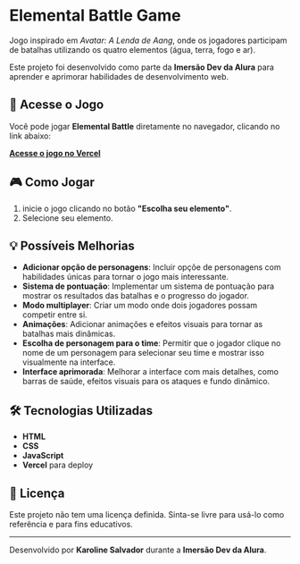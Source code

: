 # Elemental Battle Game

Jogo inspirado em *Avatar: A Lenda de Aang*, onde os jogadores participam de batalhas utilizando os quatro elementos (água, terra, fogo e ar).

Este projeto foi desenvolvido como parte da **Imersão Dev da Alura** para aprender e aprimorar habilidades de desenvolvimento web.

## 🚀 Acesse o Jogo

Você pode jogar **Elemental Battle** diretamente no navegador, clicando no link abaixo:

[**Acesse o jogo no Vercel**](https://elemental-battle.vercel.app/)

## 🎮 Como Jogar

1. inicie o jogo clicando no botão **"Escolha seu elemento"**.
2. Selecione seu elemento.

## 💡 Possíveis Melhorias

- **Adicionar opção de personagens**: Incluir opçõe de personagens com habilidades únicas para tornar o jogo mais interessante.
- **Sistema de pontuação**: Implementar um sistema de pontuação para mostrar os resultados das batalhas e o progresso do jogador.
- **Modo multiplayer**: Criar um modo onde dois jogadores possam competir entre si.
- **Animações**: Adicionar animações e efeitos visuais para tornar as batalhas mais dinâmicas.
- **Escolha de personagem para o time**: Permitir que o jogador clique no nome de um personagem para selecionar seu time e mostrar isso visualmente na interface.
- **Interface aprimorada**: Melhorar a interface com mais detalhes, como barras de saúde, efeitos visuais para os ataques e fundo dinâmico.

## 🛠 Tecnologias Utilizadas

- **HTML**
- **CSS**
- **JavaScript**
- **Vercel** para deploy

## 📜 Licença

Este projeto não tem uma licença definida. Sinta-se livre para usá-lo como referência e para fins educativos.

---

Desenvolvido por **Karoline Salvador** durante a **Imersão Dev da Alura**.

